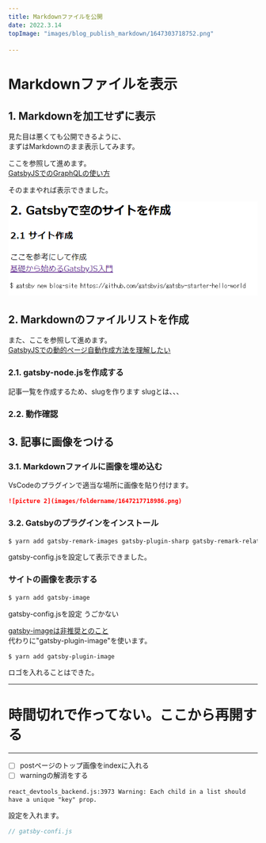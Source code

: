 ```yaml
---
title: Markdownファイルを公開  
date: 2022.3.14  
topImage: "images/blog_publish_markdown/1647303718752.png"

---
```


# Markdownファイルを表示

## 1. Markdownを加工せずに表示
見た目は悪くても公開できるように、  
まずはMarkdownのまま表示してみます。  

ここを参照して進めます。  
[GatsbyJSでのGraphQLの使い方](https://reffect.co.jp/react/gatsby-basic-tutorial-for-beginners-2)

そのままやれば表示できました。  

![picture 2](images/blog_publish_markdown/1647217718986.png)  

## 2. Markdownのファイルリストを作成
また、ここを参照して進めます。  
[GatsbyJSでの動的ページ自動作成方法を理解したい](https://reffect.co.jp/react/gatsby-basic-tutorial-for-beginners-3#slug)

### 2.1. gatsby-node.jsを作成する
記事一覧を作成するため、slugを作ります
slugとは、、、

### 2.2. 動作確認


## 3. 記事に画像をつける

### 3.1. Markdownファイルに画像を埋め込む
VsCodeのプラグインで適当な場所に画像を貼り付けます。
```markdown
![picture 2](images/foldername/1647217718986.png)  
```

### 3.2. Gatsbyのプラグインをインストール
```bash
$ yarn add gatsby-remark-images gatsby-plugin-sharp gatsby-remark-relative-images
```

gatsby-config.jsを設定して表示できました。

### サイトの画像を表示する
```bash
$ yarn add gatsby-image
```
gatsby-config.jsを設定
うごかない

[gatsby-imageは非推奨とのこと](https://www.gatsbyjs.com/plugins/gatsby-image/)  
代わりに"gatsby-plugin-image"を使います。  

```bash
$ yarn add gatsby-plugin-image
```

ロゴを入れることはできた。

---
# 時間切れで作ってない。ここから再開する
---

- [ ] postページのトップ画像をindexに入れる
- [ ] warningの解消をする
```console
react_devtools_backend.js:3973 Warning: Each child in a list should have a unique "key" prop.
```

設定を入れます。
```javascript
// gatsby-confi.js

```

